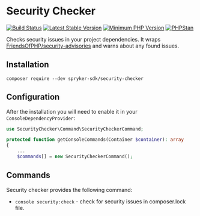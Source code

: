 # Security Checker

[![Build Status](https://github.com/spryker-sdk/security-checker/workflows/CI/badge.svg?branch=master)](https://github.com/spryker-sdk/security-checker/actions?query=workflow%3ACI+branch%3Amaster)
[![Latest Stable Version](https://poser.pugx.org/spryker-sdk/security-checker/v/stable.svg)](https://packagist.org/packages/spryker-sdk/security-checker)
[![Minimum PHP Version](https://img.shields.io/badge/php-%3E%3D%208.3-8892BF.svg)](https://php.net/)
[![PHPStan](https://img.shields.io/badge/PHPStan-level%208-brightgreen.svg?style=flat)](https://phpstan.org/)

Checks security issues in your project dependencies.
It wraps [FriendsOfPHP/security-advisories](https://github.com/FriendsOfPHP/security-advisories) and warns about any found issues.

## Installation
```
composer require --dev spryker-sdk/security-checker
```

## Configuration

After the installation you will need to enable it in your `ConsoleDependencyProvider`:
```php
use SecurityChecker\Command\SecurityCheckerCommand;

protected function getConsoleCommands(Container $container): array
{
    ...
    $commands[] = new SecurityCheckerCommand();
```

## Commands

Security checker provides the following command:
- `console security:check` - check for security issues in composer.lock file.
